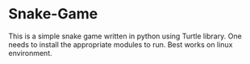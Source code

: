 # Snake-Game
This is a simple snake game written in python using Turtle library. One needs to install the appropriate modules to run. Best works on linux environment.
